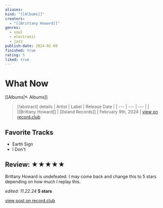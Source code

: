 ```yaml
---
aliases:
kind: "[[Albums]]"
creators:
  - "[[Brittany Howard]]"
genres:
  - soul
  - electronic
  - jazz
publish-date: 2024-02-09
finished: true
rating: 5
liked: true
---
```


# What Now
[[Albums|↖ Albums]]

> [!abstract] details
> | Artist     | Label     | Release Date |
> | --- | --- | --- |
> | [[Brittany Howard]] | [[Island Records]] | February 9th, 2024 |
> [view on record.club](https://record.club/releases/albums/brittany-howard-what-now-2)

## Favorite Tracks
- Earth Sign
- I Don't

## Review: ★★★★★
Brittany Howard is undefeated. I may come back and change this to 5 stars depending on how much I replay this.

_edited: 11.22.24_
**5 stars**

[view post on record.club](https://record.club/taurean/reviews/albums/brittany-howard-what-now-2)

